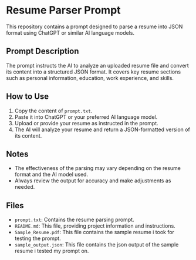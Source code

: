 # Resume Parser Prompt

This repository contains a prompt designed to parse a resume into JSON format using ChatGPT or similar AI language models.

## Prompt Description

The prompt instructs the AI to analyze an uploaded resume file and convert its content into a structured JSON format. It covers key resume sections such as personal information, education, work experience, and skills.

## How to Use

1. Copy the content of `prompt.txt`.
2. Paste it into ChatGPT or your preferred AI language model.
3. Upload or provide your resume as instructed in the prompt.
4. The AI will analyze your resume and return a JSON-formatted version of its content.

## Notes

- The effectiveness of the parsing may vary depending on the resume format and the AI model used.
- Always review the output for accuracy and make adjustments as needed.

## Files

- `prompt.txt`: Contains the resume parsing prompt.
- `README.md`: This file, providing project information and instructions.
- `Sample_Resume.pdf`: This file contains the sample resume i took for testing the prompt.
- `sample_output.json`: This file contains the json output of the sample resume i tested my prompt on.

